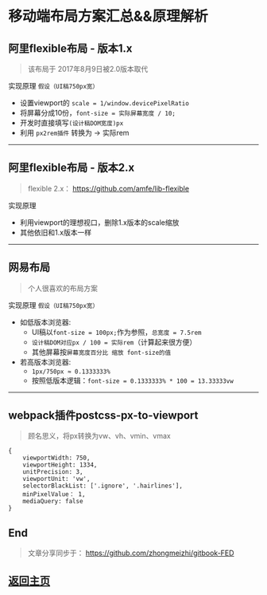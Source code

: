 # 移动端布局方案汇总&&原理解析

## 阿里flexible布局 - 版本1.x
> 该布局于 2017年8月9日被2.0版本取代

实现原理 `假设（UI稿750px宽）`
* 设置viewport的 `scale = 1/window.devicePixelRatio`
* 将屏幕分成10份，`font-size = 实际屏幕宽度 / 10;`
* 开发时直接填写`(设计稿DOM宽度)px`
* 利用 `px2rem插件` 转换为 ->  实际rem


***
## 阿里flexible布局 - 版本2.x
> flexible 2.x： https://github.com/amfe/lib-flexible

实现原理
* 利用viewport的理想视口，删除1.x版本的scale缩放
* 其他依旧和1.x版本一样

***
## 网易布局
> 个人很喜欢的布局方案

实现原理 `假设（UI稿750px宽）`
* 如低版本浏览器:
  * UI稿以`font-size = 100px;`作为参照，`总宽度 = 7.5rem`
  * `设计稿DOM对应px / 100 = 实际rem`（计算起来很方便）
  * 其他屏幕按`屏幕宽度百分比 缩放 font-size的值`
* 若高版本浏览器:
  * `1px/750px ≈ 0.1333333%`
  * 按照低版本逻辑：`font-size = 0.1333333% * 100 = 13.33333vw`

***
## webpack插件postcss-px-to-viewport
> 顾名思义，将px转换为vw、vh、vmin、vmax

```
{
    viewportWidth: 750,
    viewportHeight: 1334,
    unitPrecision: 3,
    viewportUnit: 'vw',
    selectorBlackList: ['.ignore', '.hairlines'],
    minPixelValue： 1,
    mediaQuery: false
}
```

## End
> 文章分享同步于： https://github.com/zhongmeizhi/gitbook-FED
## [返回主页](/README.md)